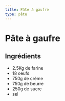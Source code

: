 ```yaml
---
title: Pâte à gaufre
type: pâte
---
```


# Pâte à gaufre

<div class="ingredients" markdown="1">

## Ingrédients

 - 2.5Kg de farine
 - 18 oeufs
 - 750g de crème
 - 750g de beurre
 - 250g de sucre
 - sel


</div>